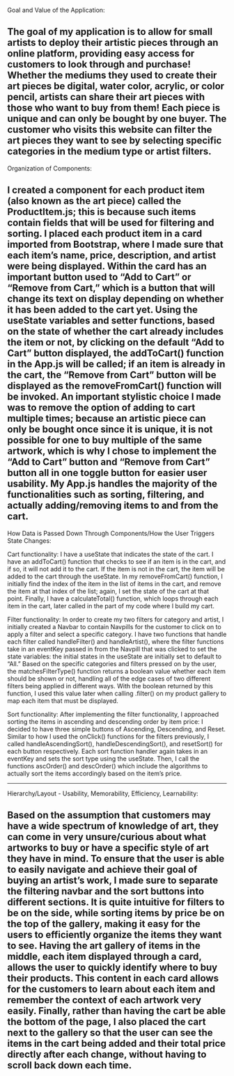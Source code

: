 Goal and Value of the Application:

The goal of my application is to allow for small artists to deploy their artistic pieces through an online platform, providing easy access for customers to look through and purchase! Whether the mediums they used to create their art pieces be digital, water color, acrylic, or color pencil, artists can share their art pieces with those who want to buy from them! Each piece is unique and can only be bought by one buyer. The customer who visits this website can filter the art pieces they want to see by selecting specific categories in the medium type or artist filters. 
--------------------------------------------------------------------------------
Organization of Components:

I created a component for each product item (also known as the art piece) called the ProductItem.js; this is because such items contain fields that will be used for filtering and sorting. I placed each product  item in a card imported from Bootstrap, where I made sure that each item’s name, price, description, and artist were being displayed. Within the card has an important button used to “Add to Cart” or “Remove from Cart,” which is a button that will change its text on display depending on whether it has been added to the cart yet. Using the useState variables and setter functions, based on the state of whether the cart already includes the item or not, by clicking on the default “Add to Cart” button displayed, the addToCart() function in the App.js will be called; if an item is already in the cart, the “Remove from Cart” button will be displayed as the removeFromCart() function will be invoked. An important stylistic choice I made was to remove the option of adding to cart multiple times; because an artistic piece can only be bought once since it is unique, it is not possible for one to buy multiple of the same artwork, which is why I chose to implement the “Add to Cart” button and “Remove from Cart” button all in one toggle button for easier user usability. My App.js handles the majority of the functionalities such as sorting, filtering, and actually adding/removing items to and from the cart. 
--------------------------------------------------------------------------------
How Data is Passed Down Through Components/How the User Triggers State Changes:

Cart functionality:
I have a useState that indicates the state of the cart. I have an addToCart() function that checks to see if an item is in the cart, and if so, it will not add it to the cart. If the item is not in the cart, the item will be added to the cart through the useState. In my removeFromCart() function, I initially find the index of the item in the list of items in the cart, and remove the item at that index of the list; again, I set the state of the cart at that point. Finally, I have a calculateTotal() function, which loops through each item in the cart, later called in the part of my code where I build my cart. 

Filter functionality: 
In order to create my two filters for category and artist, I initially created a Navbar to contain Navpills for the customer to click on to apply a filter and select a specific category. I have two functions that handle each filter called handleFilter() and handleArtist(), where the filter functions take in an eventKey passed in from the Navpill that was clicked to set the state variables: the initial states in the useState are initially set to default to “All.” Based on the specific categories and filters pressed on by the user, the matchesFilterType() function returns a boolean value whether each item should be shown or not, handling all of the edge cases of two different filters being applied in different ways. With the boolean returned by this function, I used this value later when calling .filter() on my product gallery to map each item that must be displayed. 

Sort functionality:
After implementing the filter functionality, I approached sorting the items in ascending and descending order by item price: I decided to have three simple buttons of Ascending, Descending, and Reset. Similar to how I used the onClick() functions for the filters previously, I called handleAscendingSort(), handleDescendingSort(), and resetSort() for each button respectively. Each sort function handler again takes in an eventKey and sets the sort type using the useState. Then, I call the functions ascOrder() and descOrder() which include the algorithms to actually sort the items accordingly based on the item’s price.  

--------------------------------------------------------------------------------
Hierarchy/Layout - Usability, Memorability, Efficiency, Learnability:

Based on the assumption that customers may have a wide spectrum of knowledge of art, they can come in very unsure/curious about what artworks to buy or have a specific style of art they have in mind. To ensure that the user is able to easily navigate and achieve their goal of buying an artist’s work, I made sure to separate the filtering navbar and the sort buttons into different sections. It is quite intuitive for filters to be on the side, while sorting items by price be on the top of the gallery, making it easy for the users to efficiently organize the items they want to see. Having the art gallery of items in the middle, each item displayed through a card, allows the user to quickly identify where to buy their products. This content in each card allows for the customers to learn about each item and remember the context of each artwork very easily. Finally, rather than having the cart be able the bottom of the page, I also placed the cart next to the gallery so that the user can see the items in the cart being added  and their total price directly after each change, without having to scroll back down each time. 
--------------------------------------------------------------------------------



